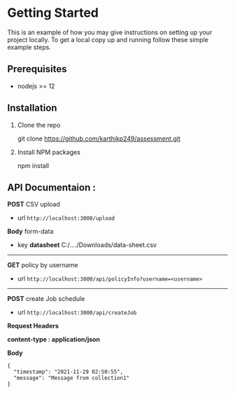 # Getting Started 

This is an example of how you may give instructions on setting up your project locally. To get a local copy up and running follow these simple example steps.

## Prerequisites

- nodejs >= 12

## Installation

1. Clone the repo

    git clone https://github.com/karthikp249/assessment.git

2. Install NPM packages

    npm install

## API Documentaion :

**POST**       CSV upload

- url
`http://localhost:3000/upload`

**Body** form-data

- key
**datasheet**  						 C:/..../Downloads/data-sheet.csv


------------

**GET**			policy by username

- url
`http://localhost:3000/api/policyInfo?username=<username>`


------------

**POST**			create Job schedule

- url
`http://localhost:3000/api/createJob`

**Request Headers**

**content-type : application/json**

**Body**

    {
      "timestamp": "2021-11-29 02:50:55",
      "message": "Message from collection1"
    }

